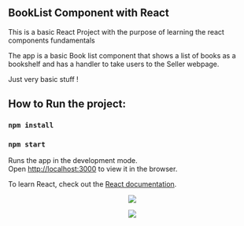 ## BookList Component with React

This is a basic React Project with the purpose of learning the react components fundamentals

The app is a basic Book list component that shows a list of books as a bookshelf and has a
handler to take users to the Seller webpage.

Just very basic stuff !

## How to Run the project:

### `npm install`

### `npm start`

Runs the app in the development mode.\
Open [http://localhost:3000](http://localhost:3000) to view it in the browser.

To learn React, check out the [React documentation](https://reactjs.org/).

<p align="center">
<img src="../BookList/src/assets/image-1.png">
</p>

<p align="center">
<img src="../BookList/src/assets/image-2.png">
</p>
